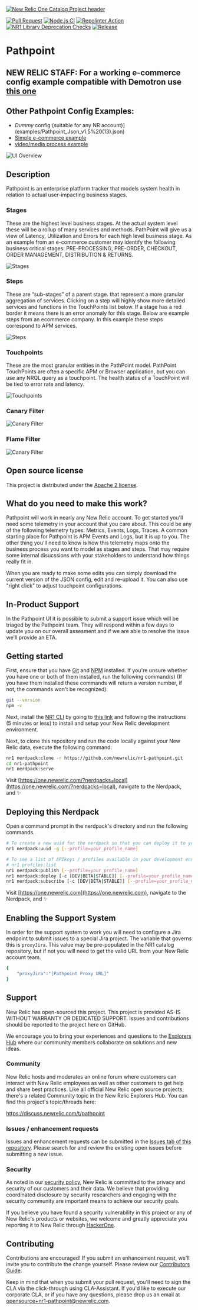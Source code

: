 [![New Relic One Catalog Project header](https://github.com/newrelic/opensource-website/raw/master/src/images/categories/New_Relic_One_Catalog_Project.png)](https://opensource.newrelic.com/oss-category/#new-relic-one-catalog-project)

[![Pull Request](https://github.com/newrelic/nr1-pathpoint/actions/workflows/pr.yml/badge.svg)](https://github.com/newrelic/nr1-pathpoint/actions/workflows/pr.yml)
[![Node.js CI](https://github.com/newrelic/nr1-pathpoint/actions/workflows/node.js.yml/badge.svg)](https://github.com/newrelic/nr1-pathpoint/actions/workflows/node.js.yml)
[![Repolinter Action](https://github.com/newrelic/nr1-pathpoint/actions/workflows/repolinter.yml/badge.svg?branch=main)](https://github.com/newrelic/nr1-pathpoint/actions/workflows/repolinter.yml)
[![NR1 Library Deprecation Checks](https://github.com/newrelic/nr1-pathpoint/actions/workflows/nr1_library_deprecation_check.yml/badge.svg)](https://github.com/newrelic/nr1-pathpoint/actions/workflows/nr1_library_deprecation_check.yml)
[![Release](https://github.com/newrelic/nr1-pathpoint/actions/workflows/release.yml/badge.svg)](https://github.com/newrelic/nr1-pathpoint/actions/workflows/release.yml)




# Pathpoint

## NEW RELIC STAFF: For a working e-commerce config example compatible with Demotron use [this one](examples/nr-demotron-order-processing.json)

## Other Pathpoint Config Examples:
- *Dummy* config (suitable for any NR account)](examples/Pathpoint_Json_v1.5%20(13).json)
- [Simple e-commerce example](examples/e-commerce-membership.json)
- [video/media process example](examples/video-processing.json)

![UI Overview](screenshots/main-ui.png)

## Description

Pathpoint is an enterprise platform tracker that models system health in relation to actual user-impacting business stages.  

### Stages

These are the highest level business stages.   At the actual system level these will be a rollup of many services and methods.  PathPoint will give us a view of Latency, Utilization and Errors for each high level business stage.  As an example from an e-commerce customer may identify the following business critical stages: PRE-PROCESSING, PRE-ORDER, CHECKOUT, ORDER MANAGEMENT, DISTRIBUTION & RETURNS.

![Stages](screenshots/stages.png)

### Steps

These are “sub-stages” of a parent stage.  that represent a more granular aggregation of services.  Clicking on a step will highly show more detailed services and functions in the TouchPoints list below.  If a stage has a red border it means there is an error anomaly for this stage.  Below are example steps from an ecommerce company.  In this example these steps correspond to APM services.

![Steps](screenshots/steps.png)

### Touchpoints

These are the most granular entities in the PathPoint model.  PathPoint TouchPoints are often a specific APM or Browser application, but you can use any NRQL query as a touchpoint.  The health status of a TouchPoint will be tied to error rate and latency.

![Touchpoints](screenshots/touchpoints.png)

### Canary Filter

![Canary Filter](screenshots/canary.png)

### Flame Filter

![Canary Filter](screenshots/flame.png)

## Open source license

This project is distributed under the [Apache 2 license](LICENSE).

## What do you need to make this work?

Pathpoint will work in nearly any New Relic account.  To get started you'll need some telemetry in your account that you care about.  This could be any of the following telemetry types: Metrics, Events, Logs, Traces.  A common starting place for Pathpoint is APM Events and Logs, but it is up to you.   The other thing you'll need to know is how this telemetry maps onto the business process you want to model as stages and steps.  That may require some internal disucssions with your stakeholders to understand how things really fit  in.

When you are ready to make some edits you can simply download the current version of the JSON config, edit and re-upload it.  You can also use "right click" to adjust touchpoint configurations.

## In-Product Support

In the Pathpoint UI it is possible to submit a support issue which will be triaged by the Pathpoint team.   They will respond within a few days to update you on our overall assesment and if we are able to resolve the issue we'll provide an ETA.

## Getting started

First, ensure that you have [Git](https://git-scm.com/book/en/v2/Getting-Started-Installing-Git) and [NPM](https://www.npmjs.com/get-npm) installed. If you're unsure whether you have one or both of them installed, run the following command(s) (If you have them installed these commands will return a version number, if not, the commands won't be recognized):

```bash
git --version
npm -v
```

Next, install the [NR1 CLI](https://one.newrelic.com/launcher/developer-center.launcher) by going to [this link](https://one.newrelic.com/launcher/developer-center.launcher) and following the instructions (5 minutes or less) to install and setup your New Relic development environment.

Next, to clone this repository and run the code locally against your New Relic data, execute the following command:

```bash
nr1 nerdpack:clone -r https://github.com/newrelic/nr1-pathpoint.git
cd nr1-pathpoint
nr1 nerdpack:serve
```

Visit [https://one.newrelic.com/?nerdpacks=local](https://one.newrelic.com/?nerdpacks=local), navigate to the Nerdpack, and :sparkles:


## Deploying this Nerdpack

Open a command prompt in the nerdpack's directory and run the following commands.

```bash
# To create a new uuid for the nerdpack so that you can deploy it to your account:
nr1 nerdpack:uuid -g [--profile=your_profile_name]

# To see a list of APIkeys / profiles available in your development environment:
# nr1 profiles:list
nr1 nerdpack:publish [--profile=your_profile_name]
nr1 nerdpack:deploy [-c [DEV|BETA|STABLE]] [--profile=your_profile_name]
nr1 nerdpack:subscribe [-c [DEV|BETA|STABLE]] [--profile=your_profile_name]
```

Visit [https://one.newrelic.com](https://one.newrelic.com), navigate to the Nerdpack, and :sparkles:

## Enabling the Support System

In order for the support system to work you will need to configure a Jira endpoint to submit issues to a special Jira project.  The variable that governs this is `proxyJira`.  This value may be pre-populated in the NR1 catalog repository, but if not you will need to get the valid URL from your New Relic account team.

```bash
{
    "proxyJira":"[Pathpoint Proxy URL]"
}
```

## Support

New Relic has open-sourced this project. This project is provided AS-IS WITHOUT WARRANTY OR DEDICATED SUPPORT. Issues and contributions should be reported to the project here on GitHub.

We encourage you to bring your experiences and questions to the [Explorers Hub](https://discuss.newrelic.com) where our community members collaborate on solutions and new ideas.

### Community

New Relic hosts and moderates an online forum where customers can interact with New Relic employees as well as other customers to get help and share best practices. Like all official New Relic open source projects, there's a related Community topic in the New Relic Explorers Hub. You can find this project's topic/threads here:

https://discuss.newrelic.com/t/pathpoint

### Issues / enhancement requests

Issues and enhancement requests can be submitted in the [Issues tab of this repository](../../issues). Please search for and review the existing open issues before submitting a new issue.

### Security

As noted in our [security policy](https://github.com/newrelic/nr1-pathponit/security/policy), New Relic is committed to the privacy and security of our customers and their data. We believe that providing coordinated disclosure by security researchers and engaging with the security community are important means to achieve our security goals.

If you believe you have found a security vulnerability in this project or any of New Relic's products or websites, we welcome and greatly appreciate you reporting it to New Relic through [HackerOne](https://hackerone.com/newrelic).

## Contributing

Contributions are encouraged! If you submit an enhancement request, we'll invite you to contribute the change yourself. Please review our [Contributors Guide](CONTRIBUTING.md).

Keep in mind that when you submit your pull request, you'll need to sign the CLA via the click-through using CLA-Assistant. If you'd like to execute our corporate CLA, or if you have any questions, please drop us an email at opensource+nr1-pathpoint@newrelic.com.
